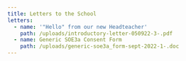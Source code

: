 ```yaml
---
title: Letters to the School
letters:
  - name: '"Hello" from our new Headteacher'
    path: /uploads/introductory-letter-050922-3-.pdf
  - name: Generic SOE3a Consent Form
    path: /uploads/generic-soe3a_form-sept-2022-1-.doc
---
```

